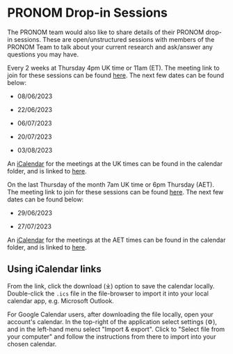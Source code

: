 # PRONOM Drop-in Sessions 

The PRONOM team would also like to share details of their PRONOM drop-in sessions. These are open/unstructured sessions with members of the PRONOM Team to talk about your current research and ask/answer any questions you may have.

Every 2 weeks at Thursday 4pm UK time or 11am (ET). The meeting link to join for these sessions can be found [here](https://teams.microsoft.com/l/meetup-join/19%3ameeting_OThkMzIwMWItYTUzYS00NDIxLTgzNTEtMzAwMGQzYWZhNmJi%40thread.v2/0?context=%7b%22Tid%22%3a%22f99512c1-fd9f-4475-9896-9a0b3cdc50ec%22%2c%22Oid%22%3a%22e02319b9-2b3a-4408-86ee-7cd0ba62ed9f%22%7d). The next few dates can be found below:

* 08/06/2023

* 22/06/2023

* 06/07/2023

* 20/07/2023

* 03/08/2023

An [iCalendar](https://en.wikipedia.org/wiki/ICalendar) for the meetings at the UK times can be found in the calendar folder, and is linked to [here](calendar/pronom-drop-in-gmt.ics).

On the last Thursday of the month 7am UK time or 6pm Thursday (AET). The meeting link to join for these sessions can be found [here](https://teams.microsoft.com/l/meetup-join/19%3ameeting_MDIzODI0M2YtZWQ5ZS00NjgyLWIwODMtYTljOWUzMTI1Yjlk%40thread.v2/0?context=%7b%22Tid%22%3a%22f99512c1-fd9f-4475-9896-9a0b3cdc50ec%22%2c%22Oid%22%3a%22e02319b9-2b3a-4408-86ee-7cd0ba62ed9f%22%7d). The next few dates can be found below:

* 29/06/2023

* 27/07/2023

An [iCalendar](https://en.wikipedia.org/wiki/ICalendar) for the meetings at the AET times can be found in the calendar folder, and is linked to [here](calendar/pronom-drop-in-aet.ics).

## Using iCalendar links

From the link, click the download (⤓) option to save the calendar locally. Double-click the `.ics` file in the file-browser to import it into your local calendar app, e.g. Microsoft Outlook.

For Google Calendar users, after downloading the file locally, open your account's calendar. In the top-right of the application select settings (⚙), and in the left-hand menu select "Import & export". Click to "Select file from your computer" and follow the instructions from there to import into your chosen calendar.
